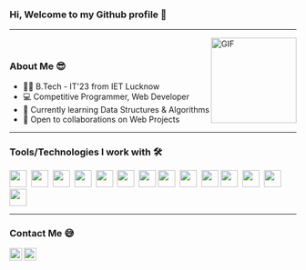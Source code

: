 ### Hi, Welcome to my Github profile 👋
<hr>
<img align="right" height="150" alt="GIF" src="https://media.giphy.com/media/RbDKaczqWovIugyJmW/giphy.gif" />
<br>

### About Me 😎
- 👨‍🎓 B.Tech - IT'23 from IET Lucknow
- :computer: Competitive Programmer, Web Developer<br>
- 🤔 Currently learning Data Structures & Algorithms<br>
- 👯 Open to collaborations on Web Projects<br>
<hr>

### Tools/Technologies I work with 🛠️
 <span><img src="https://cdn.jsdelivr.net/gh/devicons/devicon@latest/icons/html5/html5-plain.svg" width="30px"></span>&nbsp;
 <span><img src="https://cdn.jsdelivr.net/gh/devicons/devicon@latest/icons/css3/css3-plain.svg" width="30px"></span>&nbsp;
 <span><img src="https://cdn.jsdelivr.net/gh/devicons/devicon@latest/icons/javascript/javascript-original.svg" width="30px"></span>&nbsp;
 <span><img src="https://cdn.jsdelivr.net/gh/devicons/devicon@latest/icons/git/git-original.svg" width="30px"></span>&nbsp;
 <span><img src="https://cdn.jsdelivr.net/gh/devicons/devicon@latest/icons/github/github-original.svg" width="30px"></span>&nbsp;
 <span><img src="https://cdn.jsdelivr.net/gh/devicons/devicon@latest/icons/vscode/vscode-original.svg" width="30px"></span>&nbsp;
 <span><img src="https://cdn.jsdelivr.net/gh/devicons/devicon@latest/icons/npm/npm-original-wordmark.svg" width="30px"></span>
 <span><img src="https://cdn.jsdelivr.net/gh/devicons/devicon@latest/icons/nodejs/nodejs-plain.svg" width="30px"></span>&nbsp;
 <span><img src="https://cdn.jsdelivr.net/gh/devicons/devicon@latest/icons/express/express-original.svg" width="30px"></span>&nbsp;
 <span><img src="https://cdn.jsdelivr.net/gh/devicons/devicon@latest/icons/mongodb/mongodb-original.svg" width="30px"></span>
 <span><img src="https://cdn.jsdelivr.net/gh/devicons/devicon@latest/icons/cplusplus/cplusplus-plain.svg" width="30px"></span>&nbsp;
 <span><img src="https://cdn.jsdelivr.net/gh/devicons/devicon@latest/icons/bootstrap/bootstrap-plain.svg" width="30px"></span>&nbsp;
 <span><img src="https://cdn.jsdelivr.net/gh/devicons/devicon@latest/icons/react/react-original.svg" width="30px"></span>&nbsp;
 <span><img src="https://cdn.jsdelivr.net/gh/devicons/devicon@latest/icons/redux/redux-original.svg" width="30px"></span>
<hr>

### Contact Me 😅
<a href="https://www.linkedin.com/in/abhijeet-shankar-mishra-9022781ab/">
  <img align="left" alt="Abhijeet's LinkdeIN" width="22px" src="https://raw.githubusercontent.com/peterthehan/peterthehan/master/assets/linkedin.svg?raw=true"/>
</a>
<a href="https://www.instagram.com/abhijeet_shankar_mishra/">
  <img align="left" alt="Abhijeet's Instagram" width="22px" src="https://media.giphy.com/media/SwyH7oWi2vhkOjCwiJ/giphy.gif?raw=true"/>
</a>
